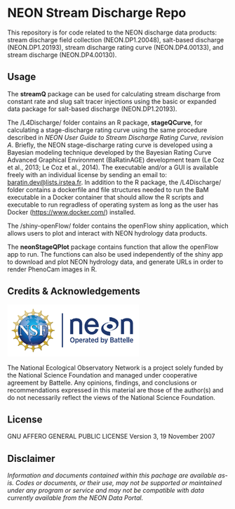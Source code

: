 NEON Stream Discharge Repo
================

<!-- README.md is generated from README.Rmd. Please edit that file -->
<!-- ****** Description ****** -->

This repository is for code related to the NEON discharge data products:
stream discharge field collection (NEON.DP1.20048), salt-based discharge
(NEON.DP1.20193), stream discharge rating curve (NEON.DP4.00133), and
stream discharge (NEON.DP4.00130).

<!-- ****** Usage ****** -->

## Usage

The **streamQ** package can be used for calculating stream discharge
from constant rate and slug salt tracer injections using the basic or
expanded data package for salt-based discharge (NEON.DP1.20193).

The /L4Discharge/ folder contains an R package, **stageQCurve**, for
calculating a stage-discharge rating curve using the same procedure
described in *NEON User Guide to Stream Discharge Rating Curve, revision
A*. Briefly, the NEON stage-discharge rating curve is developed using a
Bayesian modeling technique developed by the Bayesian Rating Curve
Advanced Graphical Environment (BaRatinAGE) development team (Le Coz et
al., 2013; Le Coz et al., 2014). The executable and/or a GUI is
available freely with an individual license by sending an email to:
<baratin.dev@lists.irstea.fr>. In addition to the R package, the
/L4Discharge/ folder contains a dockerfile and file structures needed to
run the BaM executable in a Docker container that should allow the R
scripts and executable to run regradless of operating system as long as
the user has Docker (<https://www.docker.com/>) installed.

The /shiny-openFlow/ folder contains the openFlow shiny application,
which allows users to plot and interact with NEON hydrology data
products.

The **neonStageQPlot** package contains function that allow the openFlow
app to run. The functions can also be used independently of the shiny
app to download and plot NEON hydrology data, and generate URLs in order
to render PhenoCam images in R.

<!-- ****** Acknowledgements ****** -->

## Credits & Acknowledgements

<!-- HTML tags to produce image, resize, add hyperlink. -->
<!-- ONLY WORKS WITH HTML or GITHUB documents -->

<a href="http://www.neonscience.org/">
<img src="logo.png" width="300px" /> </a>

<!-- Acknowledgements text -->

The National Ecological Observatory Network is a project solely funded
by the National Science Foundation and managed under cooperative
agreement by Battelle. Any opinions, findings, and conclusions or
recommendations expressed in this material are those of the author(s)
and do not necessarily reflect the views of the National Science
Foundation.

<!-- ****** License ****** -->

## License

GNU AFFERO GENERAL PUBLIC LICENSE Version 3, 19 November 2007

<!-- ****** Disclaimer ****** -->

## Disclaimer

*Information and documents contained within this pachage are available
as-is. Codes or documents, or their use, may not be supported or
maintained under any program or service and may not be compatible with
data currently available from the NEON Data Portal.*
